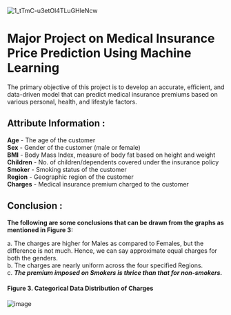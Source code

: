 ![1_tTmC-u3etOl4TLuGHleNcw](https://github.com/user-attachments/assets/f9768157-dcc7-4cfe-8fb8-33641a2c6a94)

# Major Project on Medical Insurance Price Prediction Using Machine Learning
The primary objective of this project is to develop an accurate, efficient, and data-driven model that can predict medical insurance premiums based on various personal, health, and lifestyle factors. 

## Attribute Information :

**Age** - The age of the customer<br/>
**Sex** - Gender of the customer (male or female)</br>
**BMI** - Body Mass Index, measure of body fat based on height and weight</br>
**Children** - No. of children/dependents covered under the insurance policy</br>
**Smoker** - Smoking status of the customer</br>
**Region** - Geographic region of the customer</br>
**Charges** - Medical insurance premium charged to the customer</br>

## Conclusion :

**The following are some conclusions that can be drawn from the graphs as mentioned in Figure 3:**</br>

a. The charges are higher for Males as compared to Females, but the difference is not much. Hence, we can say approximate equal charges for both the genders.</br>
b. The charges are nearly uniform across the four specified Regions.</br>
c. **<i>The premium imposed on Smokers is thrice than that for non-smokers.</i>**</br>

<h4>Figure 3. Categorical Data Distribution of Charges</h4>

![image](https://github.com/user-attachments/assets/d08b5ba2-10c2-4673-a93c-5f0e503658f8)
